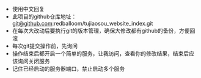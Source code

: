 - 使用中文回复
- 此项目的github仓库地址：git@github.com:redballoom/tujiaosou_website_index.git
- 在每次大改动后要执行git的版本管理，确保大修改都有github的备份，方便回滚
- 每次git提交操作前，先询问
- 操作结束后都开启一个简单的服务，让我访问，查看你的修改结果，结束后应该询问关闭服务
- 记住已经启动的服务器端口，禁止启动多个服务